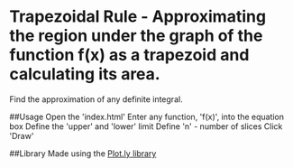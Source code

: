 # Trapezoidal Rule - Approximating the region under the graph of the function f(x) as a trapezoid and calculating its area.
Find the approximation of any definite integral.

##Usage
Open the 'index.html'
Enter any function, 'f(x)', into the equation box
Define the 'upper' and 'lower' limit
Define 'n' - number of slices
Click 'Draw'

##Library
Made using the [Plot.ly library](https://plotly.com/javascript/)
